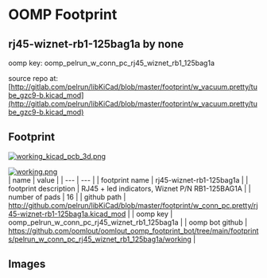 # OOMP Footprint  
## rj45-wiznet-rb1-125bag1a  by none  
  
oomp key: oomp_pelrun_w_conn_pc_rj45_wiznet_rb1_125bag1a  
  
source repo at: [http://gitlab.com/pelrun/libKiCad/blob/master/footprint/w_vacuum.pretty/tube_gzc9-b.kicad_mod](http://gitlab.com/pelrun/libKiCad/blob/master/footprint/w_vacuum.pretty/tube_gzc9-b.kicad_mod)  
## Footprint  
  
[![working_kicad_pcb_3d.png](working_kicad_pcb_3d_600.png)](working_kicad_pcb_3d.png)  
  
[![working.png](working_600.png)](working.png)  
| name | value | 
| --- | --- | 
| footprint name | rj45-wiznet-rb1-125bag1a | 
| footprint description | RJ45 + led indicators, Wiznet P/N RB1-125BAG1A | 
| number of pads | 16 | 
| github path | http://github.com/pelrun/libKiCad/blob/master/footprint/w_conn_pc.pretty/rj45-wiznet-rb1-125bag1a.kicad_mod | 
| oomp key | oomp_pelrun_w_conn_pc_rj45_wiznet_rb1_125bag1a | 
| oomp bot github | https://github.com/oomlout/oomlout_oomp_footprint_bot/tree/main/footprints/pelrun_w_conn_pc_rj45_wiznet_rb1_125bag1a/working | 
## Images  
